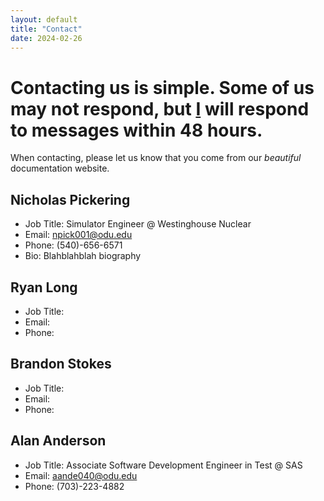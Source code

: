 ```yaml
---
layout: default
title: "Contact"
date: 2024-02-26
---
```

# Contacting us is simple. Some of us may not respond, but [I](contact.md#nicholas-pickering) will respond to messages within 48 hours. 
When contacting, please let us know that you come from our *beautiful* documentation website.

## Nicholas Pickering
- Job Title: Simulator Engineer @ Westinghouse Nuclear
- Email: npick001@odu.edu
- Phone: (540)-656-6571
- Bio: Blahblahblah biography 

## Ryan Long
- Job Title:
- Email:
- Phone: 

## Brandon Stokes
- Job Title:
- Email:
- Phone: 

## Alan Anderson
- Job Title: Associate Software Development Engineer in Test @ SAS 
- Email: aande040@odu.edu
- Phone: (703)-223-4882
